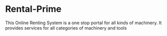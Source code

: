 # Rental-Prime
This Online Renting System is a one stop portal for all kinds of machinery. It provides services for all categories of machinery and tools
